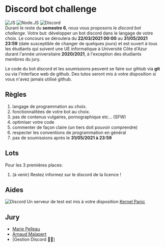 # Discord bot challenge
![JS](https://img.shields.io/badge/-javascript-f7df1e?logo=javascript&logoColor=white) ![Node.JS](https://img.shields.io/badge/-Node.js-339933?logo=node.js&logoColor=white) ![Discord](https://img.shields.io/badge/-Discord-7289DA?logo=discord&logoColor=white)  
Durant le reste du **semestre 6**, nous vous proposons le *discord bot challenge*.
Votre but: développer un bot discord dans le langage de votre choix.
Le concours se déroulera du **22/03/2021 00:00** au **31/05/2021 23:59** (date susceptible de changer de quelques jours) et est ouvert à tous les étudiants qui suivent une UE informatique à Université Côte d'Azur durant l'année universitaire **2020/2021**, à l'exception des étudiants membres du jury.

Le code du bot discord et les soumissions peuvent se faire sur gihtub via **git** ou via l'interface web de github. Des tutos seront mis à votre disposition si vous n'avez jamais utilisé github.

## Règles
1. langage de programmation au choix.
2. fonctionnalitées de votre bot au choix.
3. pas de contenus vulgaires, pornographique etc... (SFW)
6. optimiser votre code
7. commenter de façon claire (un tiers doit pouvoir comprendre)
8. respecter les conventions de programmation en général
9. pas de soumissions après le **31/05/2021 à 23:59**

## Lots
Pour les 3 premières places:
1. (à venir) Restez informez sur le discord de la licence !

## Aides
![Discord](https://img.shields.io/badge/-Discord-7289DA?logo=discord&logoColor=white) Un serveur de test est mis à votre disposition [Kernel Panic](https://discord.gg/8kgMPqd5x3) 

## Jury
* [Marie Pelleau](https://github.com/mpelleau)
* [Arnaud Malapert](https://github.com/arnaud-m)
* [Gestion Discord 👨‍🔧]
